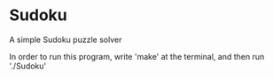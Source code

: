 # Sudoku
A simple Sudoku puzzle solver

In order to run this program, write 'make' at the terminal, and then run './Sudoku'
